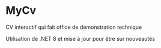 # MyCv
CV interactif qui fait office de démonstration technique 


Utilisation de .NET 8 et mise à jour pour être sur nouveautés
